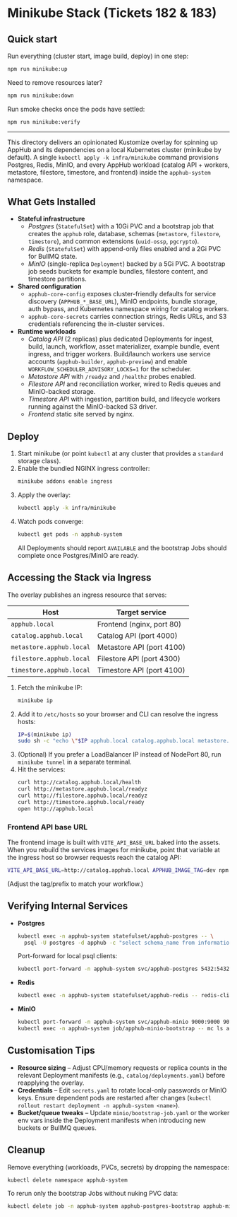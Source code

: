 # Minikube Stack (Tickets 182 & 183)

## Quick start

Run everything (cluster start, image build, deploy) in one step:

```bash
npm run minikube:up
```

Need to remove resources later?

```bash
npm run minikube:down
```

Run smoke checks once the pods have settled:

```bash
npm run minikube:verify
```

---

This directory delivers an opinionated Kustomize overlay for spinning up AppHub and its dependencies on a local Kubernetes cluster (minikube by default). A single `kubectl apply -k infra/minikube` command provisions Postgres, Redis, MinIO, and every AppHub workload (catalog API + workers, metastore, filestore, timestore, and frontend) inside the `apphub-system` namespace.

## What Gets Installed

- **Stateful infrastructure**
  - *Postgres* (`StatefulSet`) with a 10Gi PVC and a bootstrap job that creates the `apphub` role, database, schemas (`metastore`, `filestore`, `timestore`), and common extensions (`uuid-ossp`, `pgcrypto`).
  - *Redis* (`StatefulSet`) with append-only files enabled and a 2Gi PVC for BullMQ state.
  - *MinIO* (single-replica `Deployment`) backed by a 5Gi PVC. A bootstrap job seeds buckets for example bundles, filestore content, and timestore partitions.
- **Shared configuration**
  - `apphub-core-config` exposes cluster-friendly defaults for service discovery (`APPHUB_*_BASE_URL`), MinIO endpoints, bundle storage, auth bypass, and Kubernetes namespace wiring for catalog workers.
  - `apphub-core-secrets` carries connection strings, Redis URLs, and S3 credentials referencing the in-cluster services.
- **Runtime workloads**
  - *Catalog API* (2 replicas) plus dedicated Deployments for ingest, build, launch, workflow, asset materializer, example bundle, event ingress, and trigger workers. Build/launch workers use service accounts (`apphub-builder`, `apphub-preview`) and enable `WORKFLOW_SCHEDULER_ADVISORY_LOCKS=1` for the scheduler.
  - *Metastore API* with `/readyz` and `/healthz` probes enabled.
  - *Filestore API* and reconciliation worker, wired to Redis queues and MinIO-backed storage.
  - *Timestore API* with ingestion, partition build, and lifecycle workers running against the MinIO-backed S3 driver.
  - *Frontend* static site served by nginx.

## Deploy

1. Start minikube (or point `kubectl` at any cluster that provides a `standard` storage class).
2. Enable the bundled NGINX ingress controller:
   ```bash
   minikube addons enable ingress
   ```
3. Apply the overlay:
   ```bash
   kubectl apply -k infra/minikube
   ```
4. Watch pods converge:
   ```bash
   kubectl get pods -n apphub-system
   ```
   All Deployments should report `AVAILABLE` and the bootstrap Jobs should complete once Postgres/MinIO are ready.

## Accessing the Stack via Ingress

The overlay publishes an ingress resource that serves:

| Host | Target service |
| --- | --- |
| `apphub.local` | Frontend (nginx, port 80) |
| `catalog.apphub.local` | Catalog API (port 4000) |
| `metastore.apphub.local` | Metastore API (port 4100) |
| `filestore.apphub.local` | Filestore API (port 4300) |
| `timestore.apphub.local` | Timestore API (port 4100) |

1. Fetch the minikube IP:
   ```bash
   minikube ip
   ```
2. Add it to `/etc/hosts` so your browser and CLI can resolve the ingress hosts:
   ```bash
   IP=$(minikube ip)
   sudo sh -c "echo \"$IP apphub.local catalog.apphub.local metastore.apphub.local filestore.apphub.local timestore.apphub.local\" >> /etc/hosts"
   ```
3. (Optional) If you prefer a LoadBalancer IP instead of NodePort 80, run `minikube tunnel` in a separate terminal.
4. Hit the services:
   ```bash
   curl http://catalog.apphub.local/health
   curl http://metastore.apphub.local/readyz
   curl http://filestore.apphub.local/readyz
   curl http://timestore.apphub.local/ready
   open http://apphub.local
   ```

### Frontend API base URL

The frontend image is built with `VITE_API_BASE_URL` baked into the assets. When you rebuild the services images for minikube, point that variable at the ingress host so browser requests reach the catalog API:

```bash
VITE_API_BASE_URL=http://catalog.apphub.local APPHUB_IMAGE_TAG=dev npm run docker:build:services
```

(Adjust the tag/prefix to match your workflow.)

## Verifying Internal Services

- **Postgres**
  ```bash
  kubectl exec -n apphub-system statefulset/apphub-postgres -- \
    psql -U postgres -d apphub -c "select schema_name from information_schema.schemata where schema_name in ('metastore','filestore','timestore');"
  ```
  Port-forward for local psql clients:
  ```bash
  kubectl port-forward -n apphub-system svc/apphub-postgres 5432:5432
  ```

- **Redis**
  ```bash
  kubectl exec -n apphub-system statefulset/apphub-redis -- redis-cli ping
  ```

- **MinIO**
  ```bash
  kubectl port-forward -n apphub-system svc/apphub-minio 9000:9000 9001:9001
  kubectl exec -n apphub-system job/apphub-minio-bootstrap -- mc ls apphub
  ```

## Customisation Tips

- **Resource sizing** – Adjust CPU/memory requests or replica counts in the relevant Deployment manifests (e.g., `catalog/deployments.yaml`) before reapplying the overlay.
- **Credentials** – Edit `secrets.yaml` to rotate local-only passwords or MinIO keys. Ensure dependent pods are restarted after changes (`kubectl rollout restart deployment -n apphub-system <name>`).
- **Bucket/queue tweaks** – Update `minio/bootstrap-job.yaml` or the worker env vars inside the Deployment manifests when introducing new buckets or BullMQ queues.

## Cleanup

Remove everything (workloads, PVCs, secrets) by dropping the namespace:
```bash
kubectl delete namespace apphub-system
```

To rerun only the bootstrap Jobs without nuking PVC data:
```bash
kubectl delete job -n apphub-system apphub-postgres-bootstrap apphub-minio-bootstrap
```
